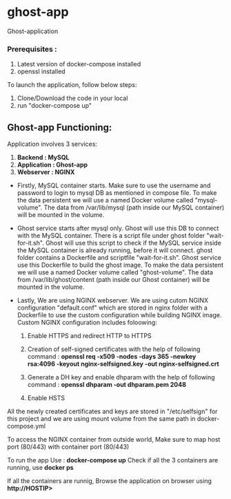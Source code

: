 # ghost-app
Ghost-application

### Prerequisites :
1. Latest version of docker-compose installed
2. openssl installed

To launch the application, follow below steps:
1. Clone/Download the code in your local
2. run "docker-compose up"

## **Ghost-app Functioning:**
Application involves 3 services:
1.  **Backend : MySQL**
2.  **Application : Ghost-app**
3.  **Webserver : NGINX**

- Firstly, MySQL container starts. Make sure to use the username and password to login to mysql DB as mentioned in compose file.
To make the data persistent we will use a named Docker volume called "mysql-volume". The data from /var/lib/mysql (path inside our MySQL container) will be mounted in the volume.

- Ghost service starts after mysql only. Ghost will use this DB to connect with the MySQL container. 
There is a script file under ghost folder "wait-for-it.sh". Ghost will use this script to check if the MySQL service inside the MySQL container is already running, before it will connect.
ghost  folder contains a Dockerfile and scriptfile "wait-for-it.sh". 
Ghost service use this Dockerfile to build the ghost image.
To make the data persistent we will use a named Docker volume called "ghost-volume". The data from /var/lib/ghost/content (path inside our Ghost container) will be mounted in the volume.

- Lastly, We are using NGINX webserver. We are using cutom NGINX configuration "default.conf" which are stored in nginx folder with a Dockerfile to use the custom configuration while building NGINX image.
Custom NGINX configuration includes foloowing:
  1. Enable HTTPS and redirect HTTP to HTTPS
  2. Creation of self-signed certificates with the help of following command :
     **openssl req -x509 -nodes -days 365 -newkey rsa:4096 -keyout nginx-selfsigned.key -out nginx-selfsigned.crt**

  3. Generate a DH key and enable dhparam with the help of following command :
       **openssl dhparam -out dhparam.pem 2048**

  4. Enable HSTS

All the newly created certificates and keys are stored in "/etc/selfsign" for this project and we are using mount volume from the same path in docker-compose.yml

To access the NGINX container from outside world, Make sure to map host port (80/443) with container port (80/443)

To run the app Use :
          **docker-compose up**
Check if all the 3 containers are running, use **docker ps**

If all the containers are runnig, Browse the application on browser using
        **http://HOSTIP>**
 


